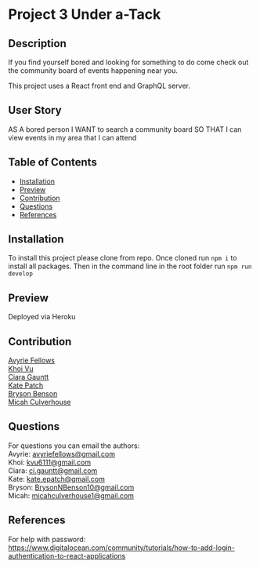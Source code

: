 # Project 3 Under a-Tack

## Description

If you find yourself bored and looking for something to do come check out the community board of events happening near you.  

This project uses a React front end and GraphQL server.

## User Story

AS A bored person
I WANT to search a community board
SO THAT I can view events in my area that I can attend

## Table of Contents

- [Installation](#installation)
- [Preview](#preview)
- [Contribution](#contribution)
- [Questions](#questions)
- [References](#references)

## Installation

To install this project please clone from repo.  Once cloned run `npm i` to install all packages.  Then in the command line in the root folder run `npm run develop`

## Preview

Deployed via Heroku

## Contribution

[Avyrie Fellows](https://github.com/Avenix17)</br>
[Khoi Vu](https://github.com/ChefKhoiRD)</br>
[Ciara Gauntt](https://github.com/ciaragauntt)</br>
[Kate Patch](https://github.com/katepatch)</br>
[Bryson Benson](https://github.com/Firm-Tofu10)</br>
[Micah Culverhouse](https://github.com/HolyMicah)

## Questions

For questions you can email the authors:</br>
Avyrie: avyriefellows@gmail.com</br>
Khoi: kvu6111@gmail.com</br>
Ciara: ci.gauntt@gmail.com</br>
Kate: kate.epatch@gmail.com</br>
Bryson: BrysonNBenson10@gmail.com</br>
Micah: micahculverhouse1@gmail.com

## References

For help with password: <https://www.digitalocean.com/community/tutorials/how-to-add-login-authentication-to-react-applications>
